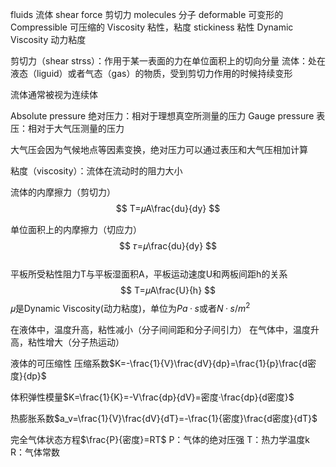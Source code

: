 fluids 流体
shear force 剪切力
molecules 分子
deformable 可变形的
Compressible 可压缩的
Viscosity 粘性，粘度
stickiness 粘性
Dynamic Viscosity 动力粘度

剪切力（shear strss）：作用于某一表面的力在单位面积上的切向分量
流体：处在液态（liguid）或者气态（gas）的物质，受到剪切力作用的时候持续变形

流体通常被视为连续体

Absolute pressure 绝对压力：相对于理想真空所测量的压力
Gauge pressure 表压：相对于大气压测量的压力

大气压会因为气候地点等因素变换，绝对压力可以通过表压和大气压相加计算

粘度（viscosity）：流体在流动时的阻力大小

流体的内摩擦力（剪切力）
$$    
T=𝜇A\frac{du}{dy}
$$

单位面积上的内摩擦力（切应力）
$$
𝜏=𝜇\frac{du}{dy}
$$
\
平板所受粘性阻力T与平板湿面积A，平板运动速度U和两板间距h的关系
$$    
T=𝜇A\frac{U}{h}
$$
𝜇是Dynamic Viscosity(动力粘度)，单位为$Pa·s$或者$N·s/m^2$

在液体中，温度升高，粘性减小（分子间间距和分子间引力）
在气体中，温度升高，粘性增大（分子热运动）

液体的可压缩性
压缩系数$K=-\frac{1}{V}\frac{dV}{dp}=\frac{1}{p}\frac{d密度}{dp}$

体积弹性模量$K=\frac{1}{K}=-V\frac{dp}{dV}=密度·\frac{dp}{d密度}$

热膨胀系数$a_v=\frac{1}{V}\frac{dV}{dT}=-\frac{1}{密度}\frac{d密度}{dT}$

完全气体状态方程$\frac{P}{密度}=RT$
P：气体的绝对压强
T：热力学温度k
R：气体常数